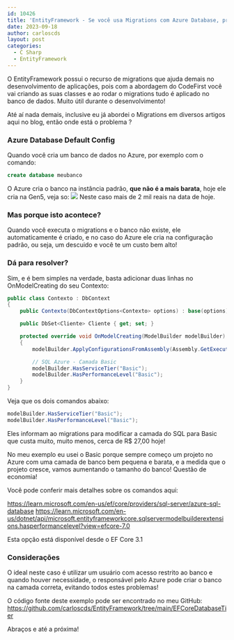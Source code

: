 ```yaml
---
id: 10426
title: 'EntityFramework - Se você usa Migrations com Azure Database, preste muita atenção!'
date: 2023-09-18
author: carloscds
layout: post
categories:
  - C Sharp 
  - EntityFramework 
---
```

O EntityFramework possui o recurso de migrations que ajuda demais no desenvolvimento de aplicações, pois com a abordagem do CodeFirst você vai criando  as suas classes e ao rodar o migrations tudo é aplicado no banco de dados. Muito útil durante o desenvolvimento!

Até aí nada demais, inclusive eu já abordei o Migrations em diversos artigos aqui no blog, então onde está o problema ?

### Azure Database Default Config
Quando você cria um banco de dados no Azure, por exemplo com o comando:

```sql
create database meubanco
```

O Azure cria o banco na instância padrão, **que não é a mais barata**, hoje ele cria na Gen5, veja so:
![]( wp-content/uploads/2023/09/entityframeworkcore-databasetier/sqlprice_gen5.png)
Neste caso mais de 2 mil reais na data de hoje.

### Mas porque isto acontece?
Quando você executa o migrations e o banco não existe, ele automaticamente é criado, e no caso do Azure ele cria na configuração padrão, ou seja, um descuido e você te um custo bem alto!

### Dá para resolver?
Sim, e é bem simples na verdade, basta adicionar duas linhas no OnModelCreating do seu Contexto:

```csharp
public class Contexto : DbContext
{
    public Contexto(DbContextOptions<Contexto> options) : base(options) { }

    public DbSet<Cliente> Cliente { get; set; }

    protected override void OnModelCreating(ModelBuilder modelBuilder)
    {
        modelBuilder.ApplyConfigurationsFromAssembly(Assembly.GetExecutingAssembly());

        // SQL Azure - Camada Basic
        modelBuilder.HasServiceTier("Basic");
        modelBuilder.HasPerformanceLevel("Basic");
    }
}
```
Veja que os dois comandos abaixo:

```csharp
modelBuilder.HasServiceTier("Basic");
modelBuilder.HasPerformanceLevel("Basic");
```
Eles informam ao migrations para modificar a camada do SQL para Basic que custa muito, muito menos, cerca de R$ 27,00 hoje!

No meu exemplo eu usei o Basic porque sempre começo um projeto no Azure com uma camada de banco bem pequena e barata, e a medida que o projeto cresce, vamos aumentando o tamanho do banco! Questão de economia!

Você pode conferir mais detalhes sobre os comandos aqui:

https://learn.microsoft.com/en-us/ef/core/providers/sql-server/azure-sql-database
https://learn.microsoft.com/en-us/dotnet/api/microsoft.entityframeworkcore.sqlservermodelbuilderextensions.hasperformancelevel?view=efcore-7.0

Esta opção está disponível desde o EF Core 3.1

### Considerações
O ideal neste caso é utilizar um usuário com acesso restrito ao banco e quando houver necessidade, o responsável pelo Azure pode criar o banco na camada correta, evitando todos estes problemas!

O código fonte deste exemplo pode ser encontrado no meu GitHub: https://github.com/carloscds/EntityFramework/tree/main/EFCoreDatabaseTier

Abraços e até a próxima!
